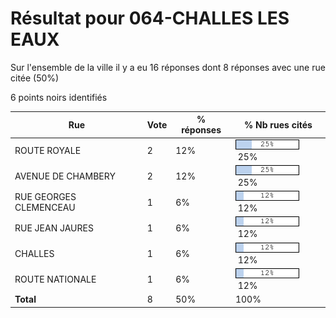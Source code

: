 # Résultat pour 064-CHALLES LES EAUX

Sur l'ensemble de la ville il y a eu 16 réponses dont 8 réponses avec une rue citée (50%)

6 points noirs identifiés

| Rue | Vote | % réponses | % Nb rues cités|
|-----|------|------------|----------------|
| ROUTE ROYALE | 2 | 12% | <img src="../../img/bar_25.gif" />&nbsp;25%|
| AVENUE DE CHAMBERY | 2 | 12% | <img src="../../img/bar_25.gif" />&nbsp;25%|
| RUE GEORGES CLEMENCEAU | 1 | 6% | <img src="../../img/bar_12.gif" />&nbsp;12%|
| RUE JEAN JAURES | 1 | 6% | <img src="../../img/bar_12.gif" />&nbsp;12%|
| CHALLES | 1 | 6% | <img src="../../img/bar_12.gif" />&nbsp;12%|
| ROUTE NATIONALE | 1 | 6% | <img src="../../img/bar_12.gif" />&nbsp;12%|
| **Total** | 8 | 50% | 100%|
